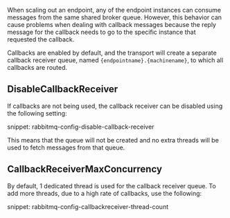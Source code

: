 When scaling out an endpoint, any of the endpoint instances can consume messages from the same shared broker queue. However, this behavior can cause problems when dealing with callback messages because the reply message for the callback needs to go to the specific instance that requested the callback.

Callbacks are enabled by default, and the transport will create a separate callback receiver queue, named `{endpointname}.{machinename}`, to which all callbacks are routed.


## DisableCallbackReceiver

If callbacks are not being used, the callback receiver can be disabled using the following setting:

snippet: rabbitmq-config-disable-callback-receiver

This means that the queue will not be created and no extra threads will be used to fetch messages from that queue.


## CallbackReceiverMaxConcurrency

By default, 1 dedicated thread is used for the callback receiver queue. To add more threads, due to a high rate of callbacks, use the following:

snippet: rabbitmq-config-callbackreceiver-thread-count